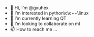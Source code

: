 - 👋 Hi, I’m @gxuhex
- 👀 I’m interested in python\c\c++\linux
- 🌱 I’m currently learning QT
- 💞️ I’m looking to collaborate on ml
- 📫 How to reach me ...

<!---
gxuhex/gxuhex is a ✨ special ✨ repository because its `README.md` (this file) appears on your GitHub profile.
You can click the Preview link to take a look at your changes.
--->
